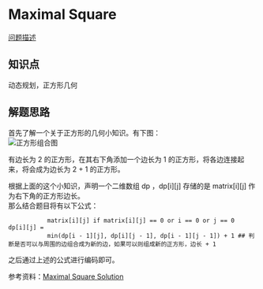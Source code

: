 # Maximal Square

[问题描述](https://leetcode.com/problems/maximal-square/description/)

## 知识点

动态规划，正方形几何

## 解题思路

首先了解一个关于正方形的几何小知识。有下图：  
![正方形组合图](https://bingzhong-project.gitee.io/public/pictures/正方形组合图.png)

有边长为 2 的正方形，在其右下角添加一个边长为 1 的正方形，将各边连接起来，将会成为边长为 2 + 1 的正方形。

根据上面的这个小知识，声明一个二维数组 dp ，dp[i][j] 存储的是 matrix[i][j] 作为右下角的正方形边长。  
那么结合题目将有以下公式：

```text
           matrix[i][j] if matrix[i][j] == 0 or i == 0 or j == 0
dp[i][j] =
           min(dp[i - 1][j], dp[i][j - 1], dp[i - 1][j - 1]) + 1 ## 判断是否可以与周围的边组合成为新的边，如果可以则组成新的正方形，边长 + 1
```

之后通过上述的公式进行编码即可。

参考资料：[Maximal Square Solution](https://leetcode.com/articles/maximal-square/#)
